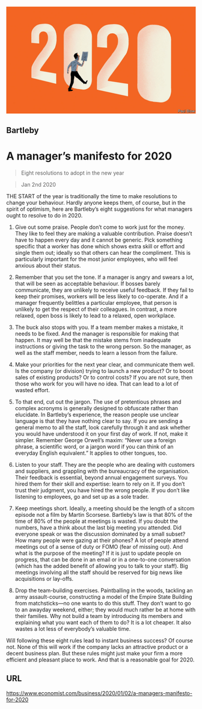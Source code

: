 ![](./images/20200401_WBD001_0.jpg)

## Bartleby

# A manager’s manifesto for 2020

> Eight resolutions to adopt in the new year

> Jan 2nd 2020

THE START of the year is traditionally the time to make resolutions to change your behaviour. Hardly anyone keeps them, of course, but in the spirit of optimism, here are Bartleby’s eight suggestions for what managers ought to resolve to do in 2020.

1. Give out some praise. People don’t come to work just for the money. They like to feel they are making a valuable contribution. Praise doesn’t have to happen every day and it cannot be generic. Pick something specific that a worker has done which shows extra skill or effort and single them out; ideally so that others can hear the compliment. This is particularly important for the most junior employees, who will feel anxious about their status.

2. Remember that you set the tone. If a manager is angry and swears a lot, that will be seen as acceptable behaviour. If bosses barely communicate, they are unlikely to receive useful feedback. If they fail to keep their promises, workers will be less likely to co-operate. And if a manager frequently belittles a particular employee, that person is unlikely to get the respect of their colleagues. In contrast, a more relaxed, open boss is likely to lead to a relaxed, open workplace.

3. The buck also stops with you. If a team member makes a mistake, it needs to be fixed. And the manager is responsible for making that happen. It may well be that the mistake stems from inadequate instructions or giving the task to the wrong person. So the manager, as well as the staff member, needs to learn a lesson from the failure.

4. Make your priorities for the next year clear, and communicate them well. Is the company (or division) trying to launch a new product? Or to boost sales of existing products? Or to control costs? If you are not sure, then those who work for you will have no idea. That can lead to a lot of wasted effort.

5. To that end, cut out the jargon. The use of pretentious phrases and complex acronyms is generally designed to obfuscate rather than elucidate. In Bartleby’s experience, the reason people use unclear language is that they have nothing clear to say. If you are sending a general memo to all the staff, look carefully through it and ask whether you would have understood it on your first day of work. If not, make it simpler. Remember George Orwell’s maxim: “Never use a foreign phrase, a scientific word, or a jargon word if you can think of an everyday English equivalent.” It applies to other tongues, too.

6. Listen to your staff. They are the people who are dealing with customers and suppliers, and grappling with the bureaucracy of the organisation. Their feedback is essential, beyond annual engagement surveys. You hired them for their skill and expertise: learn to rely on it. If you don’t trust their judgment, you have hired the wrong people. If you don’t like listening to employees, go and set up as a sole trader.

7. Keep meetings short. Ideally, a meeting should be the length of a sitcom episode not a film by Martin Scorsese. Bartleby’s law is that 80% of the time of 80% of the people at meetings is wasted. If you doubt the numbers, have a think about the last big meeting you attended. Did everyone speak or was the discussion dominated by a small subset? How many people were gazing at their phones? A lot of people attend meetings out of a sense of duty or FOMO (fear of missing out). And what is the purpose of the meeting? If it is just to update people on progress, that can be done in an email or in a one-to-one conversation (which has the added benefit of allowing you to talk to your staff). Big meetings involving all the staff should be reserved for big news like acquisitions or lay-offs.

8. Drop the team-building exercises. Paintballing in the woods, tackling an army assault-course, constructing a model of the Empire State Building from matchsticks—no one wants to do this stuff. They don’t want to go to an awayday weekend, either; they would much rather be at home with their families. Why not build a team by introducing its members and explaining what you want each of them to do? It is a lot cheaper. It also wastes a lot less of everybody’s valuable time.

Will following these eight rules lead to instant business success? Of course not. None of this will work if the company lacks an attractive product or a decent business plan. But these rules might just make your firm a more efficient and pleasant place to work. And that is a reasonable goal for 2020.

## URL

https://www.economist.com/business/2020/01/02/a-managers-manifesto-for-2020
